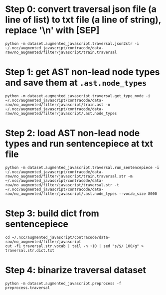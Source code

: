 # Step 0: convert traversal json file (a line of list) to txt file (a line of string), replace '\n' with [SEP]
```
python -m dataset.augmented_javascript.traversal.json2str -i ~/.ncc/augmented_javascript/contracode/data-raw/no_augmented/filter/javascript/train.traversal
```

# Step 1: get AST non-lead node types and save them at ```.ast.node_types```
```
python -m dataset.augmented_javascript.traversal.get_type_node -i ~/.ncc/augmented_javascript/contracode/data-raw/no_augmented/filter/javascript/train.ast -o ~/.ncc/augmented_javascript/contracode/data-raw/no_augmented/filter/javascript/.ast.node_types
```

# Step 2: load AST non-lead node types and run sentencepiece at txt file
```
python -m dataset.augmented_javascript.traversal.run_sentencepiece -i ~/.ncc/augmented_javascript/contracode/data-raw/no_augmented/filter/javascript/train.traversal.str -m ~/.ncc/augmented_javascript/contracode/data-raw/no_augmented/filter/javascript/traversal.str -t ~/.ncc/augmented_javascript/contracode/data-raw/no_augmented/filter/javascript/.ast.node_types --vocab_size 8000
``` 

# Step 3: build dict from sentencepiece
```
cd ~/.ncc/augmented_javascript/contracode/data-raw/no_augmented/filter/javascript
cut -f1 traversal.str.vocab | tail -n +10 | sed "s/$/ 100/g" > traversal.str.dict.txt
```

# Step 4: binarize traversal dataset
```
python -m dataset.augmented_javascript.preprocess -f preprocess.traversal
```